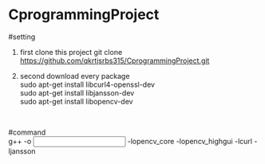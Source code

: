 # CprogrammingProject

#setting <br/>
1. first clone this project
   git clone https://github.com/qkrtjsrbs315/CprogrammingProject.git

2. second download every package <br/>
   sudo apt-get install libcurl4-openssl-dev    <!--curl package download--> <br/>
   sudo apt-get install libjansson-dev  <!--jansson package download--> <br/>
   sudo apt-get install libopencv-dev <!--opencv package download--> <br/>


<br/>


#command <br/>
g++ -o <output file name> <input cpp file name> -lopencv_core -lopencv_highgui -lcurl -ljansson

